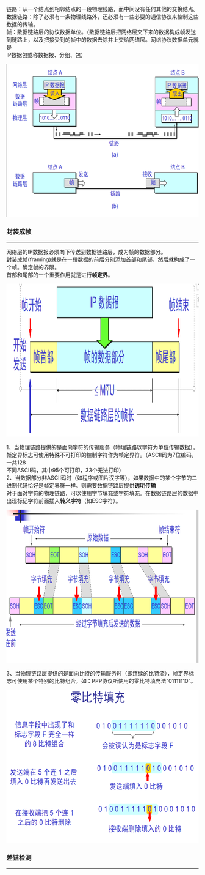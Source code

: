 链路：从一个结点到相邻结点的一段物理线路，而中间没有任何其他的交换结点。  
数据链路：除了必须有一条物理线路外，还必须有一些必要的通信协议来控制这些数据的传输。  
帧：数据链路层的协议数据单位。（数据链路层把网络层交下来的数据构成帧发送到链路上，以及把接受到的帧中的数据去除并上交给网络层。网络协议数据单元就是  
IP数据包或称数据报、分组、包）  

<img src="./imgs/使用点到点信道的数据链路层.png" width="800" height="400"  alt="使用点到点信道的数据链路层" >

### 封装成帧

------------
网络层的IP数据报必须向下传送到数据链路层，成为帧的数据部分。  
封装成帧(framing)就是在一段数据的前后分别添加首部和尾部，然后就构成了一个帧。确定帧的界限。  
首部和尾部的一个重要作用就是进行**帧定界**。

<img src="./imgs/用首部和尾部封装成帧.png" width="800" height="400"  alt="用首部和尾部封装成帧" >

1、当物理链路提供的是面向字符的传输服务（物理链路以字符为单位传输数据），帧定界标志可使用特殊不可打印的控制字符作为帧定界符。（ASCII码为7位编码，一共128  
不同ASCII码，其中95个可打印，33个无法打印）  
2、当数据部分非ASCII码时（如程序或图片汉字等），如果数据中的某个字节的二进制代码恰好是帧定界符一样。则需要数据链路层提供**透明传输**  
对于面对字符的物理链路，可以使用字节填充或字符填充。在数据链路层的数据中出现标记字符前面插入**转义字符**（如ESC字符）。  

<img src="./imgs/用字节填充法解决透明传输的问题.png" width="800" height="400"  alt="用字节填充法解决透明传输的问题" >

3、当物理链路层提供的是面向比特的传输服务时（即连续的比特流），帧定界标志可使用某个特别的比特组合，如：PPP协议所使用的零比特填充法“01111110”。  

<img src="./imgs/零比特的填充与删除.png" width="800" height="400"  alt="零比特的填充与删除" >

### 差错检测

--------------

